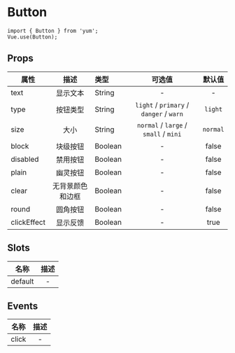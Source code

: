 # Button

```JS
import { Button } from 'yum';
Vue.use(Button);
```

## Props

| 属性 | 描述 | 类型 | 可选值 | 默认值 | 
| - | :-: | :- | :-: | :-: |
| text | 显示文本 | String | - | - |
| type | 按钮类型 | String | `light` / `primary` / `danger` / `warn` | `light` |
| size | 大小 | String | `normal` /  `large` / `small` / `mini` |  `normal` |
| block | 块级按钮 | Boolean | - | false |
| disabled | 禁用按钮 | Boolean | - | false |
| plain | 幽灵按钮 | Boolean | - | false |
| clear | 无背景颜色和边框 | Boolean | - | false |
| round | 圆角按钮 | Boolean | - | false |
| clickEffect | 显示反馈 | Boolean | - | true |

## Slots

| 名称 | 描述 |
| :-: | :-: |
| default | - |

## Events

| 名称 | 描述 |
| :-: | :-: |
| click | - |
